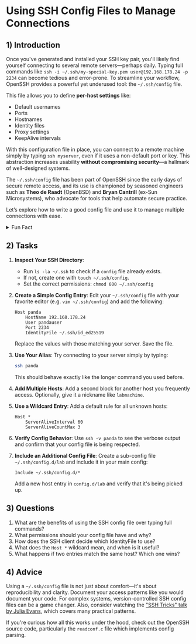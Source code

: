<!---
{
  "depends_on": ["SSH"],
  "author": "Stephan Bökelmann",
  "first_used": "2025-04-03",
  "keywords": ["SSH", "config", "IdentityFile", "Host alias"]
}
--->

# Using SSH Config Files to Manage Connections

## 1) Introduction
Once you've generated and installed your SSH key pair, you'll likely find yourself connecting to several remote servers—perhaps daily. Typing full commands like `ssh -i ~/.ssh/my-special-key.pem user@192.168.178.24 -p 2234` can become tedious and error-prone. To streamline your workflow, OpenSSH provides a powerful yet underused tool: the `~/.ssh/config` file.

This file allows you to define **per-host settings** like:
- Default usernames
- Ports
- Hostnames
- Identity files
- Proxy settings
- KeepAlive intervals

With this configuration file in place, you can connect to a remote machine simply by typing `ssh myserver`, even if it uses a non-default port or key. This abstraction increases usability **without compromising security**—a hallmark of well-designed systems.

The `~/.ssh/config` file has been part of OpenSSH since the early days of secure remote access, and its use is championed by seasoned engineers such as **Theo de Raadt** (OpenBSD) and **Bryan Cantrill** (ex-Sun Microsystems), who advocate for tools that help automate secure practice.

Let’s explore how to write a good config file and use it to manage multiple connections with ease.

<details>
  <summary>Fun Fact</summary>
  Did you know that `.ssh/config` supports wildcard patterns, nested includes, and even conditional directives? For large teams or complex deployments, it becomes a tiny domain-specific language for secure access.
</details>

## 2) Tasks

1. **Inspect Your SSH Directory**:
   - Run `ls -la ~/.ssh` to check if a `config` file already exists.
   - If not, create one with `touch ~/.ssh/config`.
   - Set the correct permissions: `chmod 600 ~/.ssh/config`

2. **Create a Simple Config Entry**:
   Edit your `~/.ssh/config` file with your favorite editor (e.g. `vim ~/.ssh/config`) and add the following:

   ```ssh-config
   Host panda
       HostName 192.168.178.24
       User pandauser
       Port 2234
       IdentityFile ~/.ssh/id_ed25519
   ```

   Replace the values with those matching your server. Save the file.

3. **Use Your Alias**:
   Try connecting to your server simply by typing:

   ```sh
   ssh panda
   ```

   This should behave exactly like the longer command you used before.

4. **Add Multiple Hosts**:
   Add a second block for another host you frequently access. Optionally, give it a nickname like `labmachine`.

5. **Use a Wildcard Entry**:
   Add a default rule for all unknown hosts:

   ```ssh-config
   Host *
       ServerAliveInterval 60
       ServerAliveCountMax 3
   ```

6. **Verify Config Behavior**:
   Use `ssh -v panda` to see the verbose output and confirm that your config file is being respected.

7. **Include an Additional Config File**:
   Create a sub-config file `~/.ssh/config.d/lab` and include it in your main config:

   ```ssh-config
   Include ~/.ssh/config.d/*
   ```

   Add a new host entry in `config.d/lab` and verify that it's being picked up.


## 3) Questions

1. What are the benefits of using the SSH config file over typing full commands?
2. What permissions should your config file have and why?
3. How does the SSH client decide which IdentityFile to use?
4. What does the `Host *` wildcard mean, and when is it useful?
5. What happens if two entries match the same host? Which one wins?


## 4) Advice
Using a `~/.ssh/config` file is not just about comfort—it's about reproducibility and clarity. Document your access patterns like you would document your code. For complex systems, version-controlled SSH config files can be a game changer. Also, consider watching the ["SSH Tricks" talk by Julia Evans](https://www.youtube.com/watch?v=1z2xG_ZJwck), which covers many practical patterns.

If you're curious how all this works under the hood, check out the OpenSSH source code, particularly the `readconf.c` file which implements config parsing.

